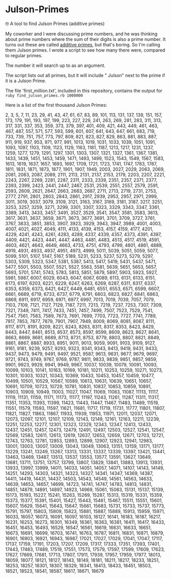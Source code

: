 # Julson-Primes
🤓 A tool to find Julson Primes (additive primes)

My coworker and I were discussing prime numbers, and he was thinking about prime numbers where the sum of their digits is also a prime number.  It turns out these are called [additive primes](http://prime-numbers.wikia.com/wiki/Additive_Primes), but that's boring.  So I'm calling them Julson primes.  I wrote a script to see how many there were, compared to regular primes.

The number it will search up to as an argument.

The script lists out all primes, but it will include " Julson" next to the prime if it is a Julson Prime.

The file 'first_million.txt', included in this repository, contains the output for `ruby find_julson_primes.rb 1000000`

Here is a list of the first thousand Julson Primes:

2, 3, 5, 7, 11, 23, 29, 41, 43, 47, 61, 67, 83, 89, 101, 113, 131, 137, 139, 151, 157, 173, 179, 191, 193, 197, 199, 223, 227, 229, 241, 263, 269, 281, 283, 311, 313, 317, 331, 337, 353, 359, 373, 379, 397, 401, 409, 421, 443, 449, 461, 463, 467, 487, 557, 571, 577, 593, 599, 601, 607, 641, 643, 647, 661, 683, 719, 733, 739, 751, 757, 773, 797, 809, 821, 823, 827, 829, 863, 881, 883, 887, 911, 919, 937, 953, 971, 977, 991, 1013, 1019, 1031, 1033, 1039, 1051, 1091, 1093, 1097, 1103, 1109, 1123, 1129, 1163, 1181, 1187, 1213, 1217, 1231, 1237, 1259, 1277, 1279, 1291, 1297, 1301, 1303, 1307, 1321, 1327, 1361, 1367, 1381, 1433, 1439, 1451, 1453, 1459, 1471, 1493, 1499, 1523, 1543, 1549, 1567, 1583, 1613, 1619, 1637, 1657, 1693, 1697, 1709, 1721, 1723, 1741, 1747, 1783, 1787, 1811, 1831, 1871, 1873, 1877, 1901, 1907, 1949, 2003, 2027, 2029, 2063, 2069, 2081, 2083, 2087, 2089, 2111, 2113, 2131, 2137, 2153, 2179, 2203, 2207, 2221, 2243, 2267, 2269, 2281, 2287, 2311, 2333, 2339, 2351, 2357, 2371, 2377, 2393, 2399, 2423, 2441, 2447, 2467, 2531, 2539, 2551, 2557, 2579, 2591, 2593, 2609, 2621, 2647, 2663, 2683, 2687, 2711, 2713, 2719, 2731, 2753, 2777, 2791, 2801, 2803, 2843, 2861, 2917, 2939, 2953, 2957, 2971, 2999, 3011, 3019, 3037, 3079, 3109, 3121, 3163, 3167, 3169, 3181, 3187, 3217, 3251, 3253, 3257, 3259, 3271, 3299, 3301, 3307, 3323, 3329, 3343, 3347, 3361, 3389, 3413, 3433, 3457, 3491, 3527, 3529, 3541, 3547, 3581, 3583, 3613, 3617, 3631, 3637, 3659, 3671, 3673, 3677, 3691, 3701, 3709, 3727, 3761, 3767, 3833, 3851, 3853, 3907, 3923, 3929, 3943, 3947, 3989, 4001, 4003, 4007, 4021, 4027, 4049, 4111, 4133, 4139, 4153, 4157, 4159, 4177, 4201, 4229, 4241, 4243, 4261, 4283, 4289, 4337, 4339, 4357, 4373, 4391, 4397, 4409, 4421, 4423, 4441, 4447, 4463, 4481, 4483, 4513, 4517, 4519, 4591, 4603, 4621, 4643, 4649, 4663, 4733, 4751, 4793, 4799, 4801, 4861, 4889, 4919, 4931, 4933, 4937, 4951, 4973, 4999, 5011, 5039, 5051, 5059, 5077, 5099, 5101, 5107, 5147, 5167, 5189, 5231, 5233, 5237, 5273, 5279, 5297, 5303, 5309, 5323, 5347, 5381, 5387, 5413, 5417, 5419, 5431, 5437, 5471, 5477, 5501, 5503, 5507, 5521, 5527, 5563, 5581, 5639, 5651, 5653, 5657, 5693, 5701, 5741, 5743, 5783, 5813, 5851, 5879, 5897, 5903, 5923, 5927, 5981, 5987, 6007, 6029, 6043, 6047, 6067, 6089, 6113, 6131, 6133, 6151, 6173, 6197, 6203, 6221, 6229, 6247, 6263, 6269, 6287, 6311, 6317, 6337, 6353, 6359, 6373, 6421, 6427, 6449, 6481, 6551, 6553, 6571, 6599, 6607, 6661, 6689, 6719, 6733, 6737, 6779, 6791, 6803, 6823, 6827, 6841, 6863, 6869, 6911, 6917, 6959, 6971, 6977, 6997, 7013, 7019, 7039, 7057, 7079, 7103, 7109, 7121, 7127, 7129, 7187, 7211, 7213, 7219, 7237, 7253, 7307, 7309, 7321, 7349, 7411, 7417, 7433, 7451, 7457, 7499, 7507, 7523, 7529, 7541, 7547, 7561, 7583, 7589, 7673, 7691, 7699, 7703, 7723, 7727, 7741, 7789, 7817, 7853, 7877, 7879, 7901, 7907, 7949, 8009, 8069, 8081, 8087, 8111, 8117, 8171, 8191, 8209, 8221, 8243, 8263, 8311, 8317, 8353, 8423, 8429, 8443, 8447, 8461, 8513, 8537, 8573, 8597, 8599, 8609, 8623, 8627, 8641, 8663, 8669, 8681, 8689, 8713, 8731, 8753, 8779, 8803, 8807, 8821, 8849, 8861, 8867, 8887, 8933, 8951, 9011, 9013, 9059, 9091, 9103, 9109, 9127, 9161, 9181, 9239, 9257, 9293, 9323, 9341, 9343, 9413, 9419, 9431, 9433, 9437, 9473, 9479, 9491, 9497, 9521, 9587, 9613, 9631, 9677, 9679, 9697, 9721, 9743, 9749, 9767, 9769, 9787, 9811, 9833, 9839, 9851, 9857, 9859, 9901, 9923, 9929, 9941, 9949, 9967, 10037, 10039, 10079, 10091, 10093, 10099, 10103, 10141, 10163, 10169, 10181, 10211, 10253, 10259, 10271, 10273, 10301, 10303, 10321, 10343, 10369, 10433, 10453, 10457, 10459, 10477, 10499, 10501, 10529, 10567, 10589, 10613, 10631, 10639, 10651, 10657, 10691, 10709, 10723, 10729, 10781, 10831, 10837, 10853, 10859, 10891, 10903, 10909, 10949, 11003, 11027, 11047, 11069, 11083, 11087, 11113, 11117, 11119, 11131, 11159, 11171, 11173, 11177, 11197, 11243, 11261, 11287, 11311, 11317, 11351, 11353, 11393, 11399, 11423, 11443, 11447, 11467, 11483, 11489, 11519, 11551, 11579, 11593, 11597, 11621, 11681, 11717, 11719, 11731, 11777, 11801, 11807, 11821, 11827, 11863, 11867, 11933, 11939, 11953, 11971, 12011, 12037, 12071, 12073, 12097, 12101, 12107, 12109, 12143, 12149, 12161, 12163, 12211, 12239, 12251, 12253, 12277, 12301, 12323, 12329, 12343, 12347, 12413, 12433, 12437, 12451, 12457, 12473, 12479, 12491, 12497, 12503, 12527, 12541, 12547, 12569, 12583, 12611, 12613, 12619, 12637, 12653, 12659, 12671, 12703, 12721, 12743, 12763, 12781, 12853, 12893, 12899, 12907, 12923, 12941, 12983, 13001, 13003, 13007, 13009, 13043, 13049, 13063, 13151, 13159, 13171, 13177, 13229, 13241, 13249, 13267, 13313, 13331, 13337, 13339, 13397, 13421, 13441, 13463, 13469, 13487, 13513, 13537, 13553, 13577, 13591, 13627, 13649, 13681, 13711, 13751, 13757, 13799, 13807, 13829, 13841, 13883, 13913, 13931, 13933, 13997, 13999, 14011, 14033, 14051, 14057, 14071, 14107, 14143, 14149, 14251, 14293, 14303, 14321, 14323, 14327, 14341, 14347, 14369, 14387, 14411, 14419, 14431, 14437, 14503, 14543, 14549, 14561, 14563, 14633, 14639, 14653, 14657, 14699, 14723, 14741, 14747, 14783, 14813, 14831, 14851, 14879, 14891, 14897, 14923, 14969, 15061, 15083, 15131, 15137, 15139, 15173, 15193, 15227, 15241, 15263, 15269, 15287, 15313, 15319, 15331, 15359, 15373, 15377, 15391, 15401, 15427, 15443, 15461, 15467, 15511, 15551, 15601, 15607, 15629, 15641, 15643, 15647, 15661, 15683, 15731, 15733, 15737, 15773, 15791, 15797, 15803, 15809, 15823, 15881, 15887, 15889, 15913, 15959, 15971, 16033, 16057, 16073, 16091, 16097, 16103, 16127, 16141, 16183, 16187, 16217, 16231, 16253, 16273, 16301, 16349, 16361, 16363, 16381, 16411, 16417, 16433, 16451, 16453, 16493, 16529, 16547, 16561, 16619, 16631, 16633, 16651, 16673, 16691, 16699, 16703, 16741, 16763, 16787, 16811, 16831, 16871, 16879, 16901, 16903, 16921, 16943, 16987, 17021, 17027, 17029, 17041, 17047, 17117, 17137, 17159, 17191, 17203, 17207, 17209, 17317, 17333, 17351, 17393, 17401, 17443, 17483, 17489, 17519, 17551, 17573, 17579, 17597, 17599, 17609, 17623, 17627, 17669, 17681, 17713, 17807, 17911, 17939, 17957, 17959, 17977, 18013, 18059, 18077, 18121, 18127, 18143, 18149, 18181, 18211, 18217, 18233, 18251, 18253, 18257, 18301, 18307, 18329, 18341, 18413, 18433, 18451, 18503, 18521, 18523, 18541, 18587, 18617, 18671, 18679
